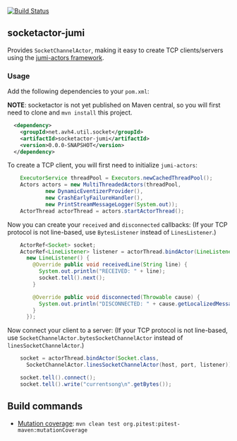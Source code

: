 [![Build Status](https://secure.travis-ci.org/avh4/socketactor.png?branch=master)](http://travis-ci.org/avh4/socketactor)

## socketactor-jumi

Provides `SocketChannelActor`, making it easy to create TCP clients/servers using the [jumi-actors framework](http://jumi.fi/actors.html).

### Usage

Add the following dependencies to your `pom.xml`:

**NOTE**: socketactor is not yet published on Maven central, so you will first need to clone and `mvn install` this project.

```xml
  <dependency>
    <groupId>net.avh4.util.socket</groupId>
    <artifactId>socketactor-jumi</artifactId>
    <version>0.0.0-SNAPSHOT</version>
  </dependency>
```

To create a TCP client, you will first need to initialize `jumi-actors`:

```java
    ExecutorService threadPool = Executors.newCachedThreadPool();
    Actors actors = new MultiThreadedActors(threadPool,
            new DynamicEventizerProvider(),
            new CrashEarlyFailureHandler(),
            new PrintStreamMessageLogger(System.out));
    ActorThread actorThread = actors.startActorThread();
```

Now you can create your `received` and `disconnected` callbacks: (If your TCP protocol is not line-based, use `BytesListener` instead of `LinesListener`.)

```java
    ActorRef<Socket> socket;
    ActorRef<LineListener> listener = actorThread.bindActor(LineListener.class,
      new LineListener() {
        @Override public void receivedLine(String line) {
          System.out.println("RECEIVED: " + line);
          socket.tell().next();
        }

        @Override public void disconnected(Throwable cause) {
          System.out.println("DISCONNECTED: " + cause.getLocalizedMessage());
        }
      });
```

Now connect your client to a server: (If your TCP protocol is not line-based, use `SocketChannelActor.bytesSocketChannelActor` instead of `linesSocketChannelActor`.)

```java
    socket = actorThread.bindActor(Socket.class,
      SocketChannelActor.linesSocketChannelActor(host, port, listener));

    socket.tell().connect();
    socket.tell().write("currentsong\n".getBytes());
```

## Build commands

* [Mutation coverage](http://pitest.org/): `mvn clean test org.pitest:pitest-maven:mutationCoverage`
